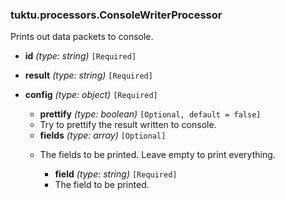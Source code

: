 ### tuktu.processors.ConsoleWriterProcessor
Prints out data packets to console.

  * **id** *(type: string)* `[Required]`

  * **result** *(type: string)* `[Required]`

  * **config** *(type: object)* `[Required]`

    * **prettify** *(type: boolean)* `[Optional, default = false]`
    - Try to prettify the result written to console.

    * **fields** *(type: array)* `[Optional]`
    - The fields to be printed. Leave empty to print everything.

      * **field** *(type: string)* `[Required]`
      - The field to be printed.

